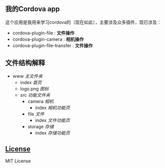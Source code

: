 ## 我的Cordova app

这个应用是我用来学习cordova的（现在如此），主要涉及众多插件，现已涉及：

- cordova-plugin-file : **文件操作**
- cordova-plugin-camera : **相机操作**
- cordova-plugin-file-transfer : **文件操作**

## 文件结构解释

- www   *主文件夹*
  - index   *首页*
  - logo.png   *图标*
  - src   *功能文件夹*
    - camera   *相机*
      - index   *相机功能页*
    - file   *文件*
      - index   *文件功能页*
    - storage   *存储*
      - index   *存储功能页*

## [License](License)

MIT License
